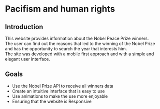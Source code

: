 # Pacifism and human rights

## Introduction

This website provides information about the Nobel Peace Prize winners. 
<br>
The user can find out the reasons that led to the winning of the Nobel Prize 
<br>
and has the opportunity to search the year that interests him.
<br>
The site was developed with a mobile first approach and with a simple and elegant user interface.

## Goals

- Use the Nobel Prize API to receive all winners data
- Create an intuitive interface that is easy to use
- Use animations to make the use more enjoyable
- Ensuring that the website is Responsive
